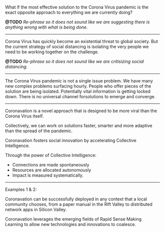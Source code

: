 [//]: # (This is a text to be narrated. Lines starting with '#' are to skip!)

What if the most effective solution to the Corona Virus pandemic is the exact opposite approach to everything we are currently doing?

**@TODO** *Re-phrase so it does not sound like we are suggesting there is anything wrong with what is being done.*

--------------------------------------------

Corona Virus has quickly become an existential threat to global society. But the current strategy of social distancing is isolating the very people we need to be working together on the challenge.

**@TODO** *Re-phrase so it does not sound like we are critisizing social distancing.*

--------------------------------------------

The Corona Virus pandemic is not a single issue problem.
We have many new complex problems surfacing hourly.
People who offer pieces of the solution are being isolated.
Potentially vital information is getting locked down.
There is no universal channel forsolutions to emerge and converge.

--------------------------------------------

Coronavation is a novel approach that is designed to be more viral than the Corona Virus itself.

Collectively, we can work on solutions faster, smarter and more adaptive than the spread of the pandemic.

Coronavation fosters social innovation by accelerating Collective Intelligence.

Through the power of Collective Intelligence:
- Connections are made spontaneously
- Resources are allocated autonomously
- Impact is measured systematically.

--------------------------------------------

Examples 1 & 2:

Coronavation can be successfully deployed in any context that a local community chooses, from a paper manual in the Rift Valley to distributed network apps in Silicon Valley.

Coronavation leverages the emerging fields of Rapid Sense Making Learning to allow new technologies and innovations to coalesce.

